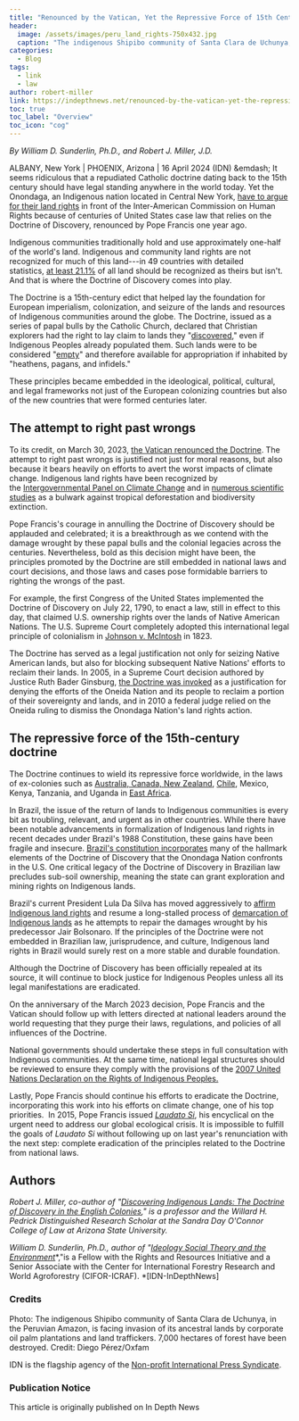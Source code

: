 ```yaml
---
title: "Renounced by the Vatican, Yet the Repressive Force of 15th Century Persists"
header:
  image: /assets/images/peru_land_rights-750x432.jpg
  caption: "The indigenous Shipibo community of Santa Clara de Uchunya, in the Peruvian Amazon, is facing invasion of its ancestral lands by corporate oil palm plantations and land traffickers. 7,000 hectares of forest have been destroyed. Credit: Diego Pérez/Oxfam - Photo: 2024"
categories:
  - Blog
tags:
  - link
  - law
author: robert-miller
link: https://indepthnews.net/renounced-by-the-vatican-yet-the-repressive-force-of-15th-century-persists/
toc: true
toc_label: "Overview"
toc_icon: "cog"
---
```

*By William D. Sunderlin, Ph.D., and Robert J. Miller, J.D.*

ALBANY, New York \| PHOENIX, Arizona \| 16 April 2024 (IDN) &emdash; It seems ridiculous that a repudiated Catholic doctrine dating back to the 15th century should have legal standing anywhere in the world today. Yet the Onondaga, an Indigenous nation located in Central New York, [have to argue for their land rights](https://web.archive.org/web/20240417002026/https://apnews.com/article/native-american-land-rights-organization-american-states-dcaa3c82acdb75b72cc3ea11be0d9d70) in front of the Inter-American Commission on Human Rights because of centuries of United States case law that relies on the Doctrine of Discovery, renounced by Pope Francis one year ago.

Indigenous communities traditionally hold and use approximately one-half of the world's land. Indigenous and community land rights are not recognized for much of this land---in 49 countries with detailed statistics, [at least 21.1%](https://web.archive.org/web/20240417002026/https://rightsandresources.org/wp-content/uploads/Who-Owns-the-Worlds-Land_Final-EN.pdf) of all land should be recognized as theirs but isn't. And that is where the Doctrine of Discovery comes into play.

The Doctrine is a 15th-century edict that helped lay the foundation for European imperialism, colonization, and seizure of the lands and resources of Indigenous communities around the globe. The Doctrine, issued as a series of papal bulls by the Catholic Church, declared that Christian explorers had the right to lay claim to lands they "[discovered](https://web.archive.org/web/20240417002026/https://www.ivpress.com/unsettling-truths)," even if Indigenous Peoples already populated them. Such lands were to be considered "[empty](https://web.archive.org/web/20240417002026/https://heraldpress.com/9781513808307/the-land-is-not-empty/)" and therefore available for appropriation if inhabited by "heathens, pagans, and infidels."

These principles became embedded in the ideological, political, cultural, and legal frameworks not just of the European colonizing countries but also of the new countries that were formed centuries later.

## The attempt to right past wrongs

To its credit, on March 30, 2023, [the Vatican renounced the Doctrine](https://web.archive.org/web/20240417002026/https://www.nytimes.com/2023/03/30/world/europe/vatican-repudiates-doctrine-of-discovery-colonization.html). The attempt to right past wrongs is justified not just for moral reasons, but also because it bears heavily on efforts to avert the worst impacts of climate change. Indigenous land rights have been recognized by the [Intergovernmental Panel on Climate Change](https://web.archive.org/web/20240417002026/https://www.ipcc.ch/site/assets/uploads/2019/11/SRCCL-Full-Report-Compiled-191128.pdf) and in [numerous scientific studies](https://web.archive.org/web/20240417002026/https://blogs.worldbank.org/en/climatechange/indigenous-land-rights-critical-pillar-climate-action) as a bulwark against tropical deforestation and biodiversity extinction.

Pope Francis's courage in annulling the Doctrine of Discovery should be applauded and celebrated; it is a breakthrough as we contend with the damage wrought by these papal bulls and the colonial legacies across the centuries. Nevertheless, bold as this decision might have been, the principles promoted by the Doctrine are still embedded in national laws and court decisions, and those laws and cases pose formidable barriers to righting the wrongs of the past.

For example, the first Congress of the United States implemented the Doctrine of Discovery on July 22, 1790, to enact a law, still in effect to this day, that claimed U.S. ownership rights over the lands of Native American Nations. The U.S. Supreme Court completely adopted this international legal principle of colonialism in [Johnson v. McIntosh](https://web.archive.org/web/20240417002026/https://supreme.justia.com/cases/federal/us/21/543/) in 1823.

The Doctrine has served as a legal justification not only for seizing Native American lands, but also for blocking subsequent Native Nations' efforts to reclaim their lands. In 2005, in a Supreme Court decision authored by Justice Ruth Bader Ginsburg, [the Doctrine was invoked](https://web.archive.org/web/20240417002026/https://supreme.justia.com/cases/federal/us/544/197/) as a justification for denying the efforts of the Oneida Nation and its people to reclaim a portion of their sovereignty and lands, and in 2010 a federal judge relied on the Oneida ruling to dismiss the Onondaga Nation's land rights action.

## The repressive force of the 15th-century doctrine

The Doctrine continues to wield its repressive force worldwide, in the laws of ex-colonies such as [Australia, Canada, New Zealand](https://web.archive.org/web/20240417002026/https://heinonline.org/HOL/LandingPage?handle=hein.journals/sealr34&div=18&id=&page=507), [Chile](https://web.archive.org/web/20240417002026/https://digitalcommons.unl.edu/nlr/vol89/iss4/6/), Mexico, Kenya, Tanzania, and Uganda in [East Africa](https://web.archive.org/web/20240417002026/https://scholarship.law.duke.edu/djcil/vol32/iss1/1/).

In Brazil, the issue of the return of lands to Indigenous communities is every bit as troubling, relevant, and urgent as in other countries. While there have been notable advancements in formalization of Indigenous land rights in recent decades under Brazil's 1988 Constitution, these gains have been fragile and insecure. [Brazil's constitution incorporates](https://web.archive.org/web/20240417002026/https://brooklynworks.brooklaw.edu/cgi/viewcontent.cgi?referer=&httpsredir=1&article=1075&context=bjil) many of the hallmark elements of the Doctrine of Discovery that the Onondaga Nation confronts in the U.S. One critical legacy of the Doctrine of Discovery in Brazilian law precludes sub-soil ownership, meaning the state can grant exploration and mining rights on Indigenous lands.

Brazil's current President Lula Da Silva has moved aggressively to [affirm Indigenous land rights](https://web.archive.org/web/20240417002026/https://www.reuters.com/world/americas/brazils-lula-vetoes-bill-restricting-indigenous-land-claims-2023-10-20/) and resume a long-stalled process of [demarcation of Indigenous lands](https://web.archive.org/web/20240417002026/https://www.socioambiental.org/noticias-socioambientais/por-que-demarcacao-de-terras-indigenas-nao-avanca-entenda) as he attempts to repair the damages wrought by his predecessor Jair Bolsonaro. If the principles of the Doctrine were not embedded in Brazilian law, jurisprudence, and culture, Indigenous land rights in Brazil would surely rest on a more stable and durable foundation.

Although the Doctrine of Discovery has been officially repealed at its source, it will continue to block justice for Indigenous Peoples unless all its legal manifestations are eradicated.

On the anniversary of the March 2023 decision, Pope Francis and the Vatican should follow up with letters directed at national leaders around the world requesting that they purge their laws, regulations, and policies of all influences of the Doctrine.

National governments should undertake these steps in full consultation with Indigenous communities. At the same time, national legal structures should be reviewed to ensure they comply with the provisions of the [2007 United Nations Declaration on the Rights of Indigenous Peoples.](https://web.archive.org/web/20240417002026/https://www.google.com/search?client=firefox-b-d&q=2007+united+nations+declaration+on+the+rights+of+indigenous+peoples)

Lastly, Pope Francis should continue his efforts to eradicate the Doctrine, incorporating this work into his efforts on climate change, one of his top priorities.  In 2015, Pope Francis issued [*Laudato Si*](https://web.archive.org/web/20240417002026/https://www.vatican.va/content/francesco/en/encyclicals/documents/papa-francesco_20150524_enciclica-laudato-si.html), his encyclical on the urgent need to address our global ecological crisis. It is impossible to fulfill the goals of *Laudato Si* without following up on last year's renunciation with the next step: complete eradication of the principles related to the Doctrine from national laws.

## Authors
*Robert J. Miller, co-author of "*[*Discovering Indigenous Lands: The Doctrine of Discovery in the English Colonies*](https://web.archive.org/web/20240417002026/https://academic.oup.com/book/4676)*," is a professor and the Willard H. Pedrick Distinguished Research Scholar at the Sandra Day O'Connor College of Law at Arizona State University.*

*William D. Sunderlin, Ph.D., author of "*[*Ideology Social Theory and the Environment*](https://web.archive.org/web/20240417002026/https://rowman.com/ISBN/9780742519701/Ideology-Social-Theory-and-the-Environment)*,"is a Fellow with the Rights and Resources Initiative and a Senior Associate with the Center for International Forestry Research and World Agroforestry (CIFOR-ICRAF). *[IDN-InDepthNews]

### Credits
Photo: The indigenous Shipibo community of Santa Clara de Uchunya, in the Peruvian Amazon, is facing invasion of its ancestral lands by corporate oil palm plantations and land traffickers. 7,000 hectares of forest have been destroyed. Credit: Diego Pérez/Oxfam

IDN is the flagship agency of the [Non-profit International Press Syndicate](https://web.archive.org/web/20240417002026/https://www.international-press-syndicate.org/).

### Publication Notice
This article is originally published on In Depth News